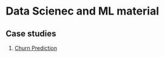 # Data Scienec and ML material

## Case studies
1. [Churn Prediction](https://github.com/sdesilva26/Customer-Churn-Prediction)
